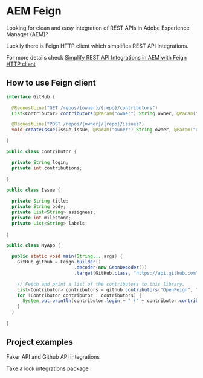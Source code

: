 # AEM Feign 

Looking for clean and easy integration of REST APIs in Adobe Experience Manager (AEM)? 

Luckily there is Feign HTTP client which simplifies REST API Integrations. 

For more details check [Simplify REST API Integrations in AEM with Feign HTTP client](https://devz.life/blog/simplify-rest-api-integrations-in-aem-with-feign-http-client/)

## How to use Feign client
```java
interface GitHub {

  @RequestLine("GET /repos/{owner}/{repo}/contributors")
  List<Contributor> contributors(@Param("owner") String owner, @Param("repo") String repo);

  @RequestLine("POST /repos/{owner}/{repo}/issues")
  void createIssue(Issue issue, @Param("owner") String owner, @Param("repo") String repo);

}

public class Contributor {

  private String login;
  private int contributions;
  
}

public class Issue {

  private String title;
  private String body;
  private List<String> assignees;
  private int milestone;
  private List<String> labels;
  
}

public class MyApp {

  public static void main(String... args) {
    GitHub github = Feign.builder()
                         .decoder(new GsonDecoder())
                         .target(GitHub.class, "https://api.github.com");

    // Fetch and print a list of the contributors to this library.
    List<Contributor> contributors = github.contributors("OpenFeign", "feign");
    for (Contributor contributor : contributors) {
      System.out.println(contributor.login + " (" + contributor.contributions + ")");
    }
  }
  
}
```

## Project examples
Faker API and Github API integrations

Take a look [integrations package](https://github.com/mkovacek/aem-feign/tree/develop/core/src/main/java/com/mkovacek/aem/core/integrations)
